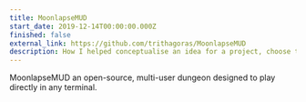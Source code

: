 ```yaml
---
title: MoonlapseMUD
start_date: 2019-12-14T00:00:00.000Z
finished: false
external_link: https://github.com/trithagoras/MoonlapseMUD
description: How I helped conceptualise an idea for a project, choose the right technologies for our users, and work in a team to manage a large-scale project.
---
```


MoonlapseMUD an open-source, multi-user dungeon designed to play directly in any terminal.